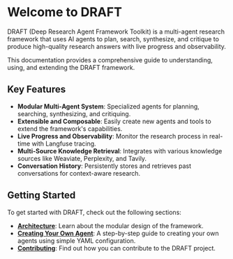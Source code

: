 # Welcome to DRAFT

DRAFT (Deep Research Agent Framework Toolkit) is a multi-agent research framework that uses AI agents to plan, search, synthesize, and critique to produce high-quality research answers with live progress and observability.

This documentation provides a comprehensive guide to understanding, using, and extending the DRAFT framework.

## Key Features

- **Modular Multi-Agent System**: Specialized agents for planning, searching, synthesizing, and critiquing.
- **Extensible and Composable**: Easily create new agents and tools to extend the framework's capabilities.
- **Live Progress and Observability**: Monitor the research process in real-time with Langfuse tracing.
- **Multi-Source Knowledge Retrieval**: Integrates with various knowledge sources like Weaviate, Perplexity, and Tavily.
- **Conversation History**: Persistently stores and retrieves past conversations for context-aware research.

## Getting Started

To get started with DRAFT, check out the following sections:

- **[Architecture](architecture.md)**: Learn about the modular design of the framework.
- **[Creating Your Own Agent](creating-agents.md)**: A step-by-step guide to creating your own agents using simple YAML configuration.
- **[Contributing](contributing.md)**: Find out how you can contribute to the DRAFT project.
